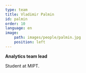 ```yaml
---
type: team
title: Vladimir Palmin
id: palmin
order: 10
language: en
image:
    path: images/people/palmin.jpg
    position: left
---
```


**Analytics team lead**

Student at MIPT.